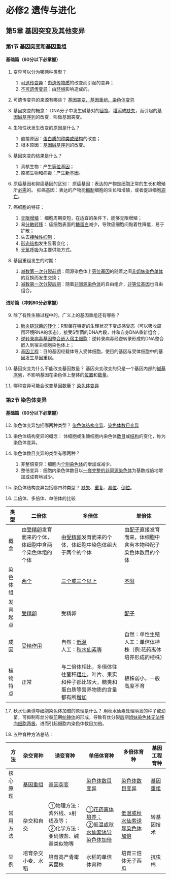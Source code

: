# 必修2 遗传与进化

## 第5章  基因突变及其他变异

### 第1节  基因突变和基因重组

#### 基础篇（60分以下必掌握）

1. 变异可以分为哪两种类型？
   1. <u>可遗传变异</u>：由<u>遗传物质</u>的改变而引起的变异；
   2. <u>不可遗传变异</u>：由<u>环境</u>影响造成的。
   
2. 可遗传变异的来源有哪些？
<u>基因突变、基因重组、染色体变异</u>

3. 基因突变的概念：
DNA分子中发生碱基对的<u>替换</u>、<u>增添</u>或<u>缺失</u>，而引起的<u>基因碱基序列</u>的改变，叫做基因突变。

4. 生物性状发生改变的原因是什么？
   1. 直接原因：<u>蛋白质的种类或结构</u>的改变；
   2. 根本原因：<u>基因碱基序列</u>的改变。

5. 基因突变的结果是什么？
   1. 真核生物：产生<u>等位基因</u>；
   2. 原核生物和病毒：产生<u>新基因</u>。

6. 原癌基因和抑癌基因的区别：
原癌基因：表达的产物是细胞正常的生长和增殖所<u>必需</u>的。
抑癌基因：表达的产物能<u>抑制</u>细胞的生长和增殖，或者促进细胞<u>凋亡</u>。

7. 癌细胞的特征：
   1. <u>无限增殖</u>： 细胞周期变短，在适宜的条件下，能够无限增殖；
   2. 易<u>分散转移</u>： 癌细胞表面的<u>糖蛋白</u>减少，导致癌细胞间黏着性降低，易于扩散；
   3. 失去<u>接触性抑制</u>；
   4. <u>形态结构</u>发生显著变化；
   5. <u>无氧呼吸</u>为主要供能方式。

8. 基因重组发生的时期：
   1. <u>减数第一次分裂前期</u>：同源染色体上<u>等位基因</u>的随着之间<u>非姐妹染色单体</u>的互换而发生交换；
   2. <u>减数第一次分裂后期</u>：随着<u>非同源染色体</u>的自由组合，<u>非等位基因</u>也自由组合。

#### 进阶篇（冲刺80分必掌握）

9. 除了有性生殖过程中的，广义上的基因重组还有哪些？
   1. <u>肺炎链球菌的转化</u>：R型菌在特定的生理状况下变成感受态（可以吸收周围环境RNA的状态），接受S型菌的DNA片段，并和自身DNA重新组合；
   2. <u>逆转录病毒基因整合嵌入宿主细胞</u>：逆转录病毒经逆转录形成的DNA整合嵌入到宿主细胞染色体上；
   3. <u>基因工程</u>：目的基因经载体导入受体细胞，使目的基因与受体细胞中的基因发生基因重组。

10. 基因突变为什么不能改变基因数量？
基因突变改变的只是一个基因内部的<u>碱基序列</u>，不影响基因在染色体上整体的<u>位置</u>和<u>数量</u>。

11. 哪种变异可能会改变基因数量？
<u>染色体变异</u>

### 第2节  染色体变异

#### 基础篇（60分以下必掌握）

12. 染色体变异包括哪两种类型？
<u>染色体结构变异</u>、<u>染色体数目变异</u>

13. 染色体结构变异的概念：
体细胞或生殖细胞内染色体<u>数目</u>或<u>结构</u>的变化，称为染色体变异。

14. 染色体数目变异的类型有哪两种？
    1. 非整倍变异：细胞内<u>个别染色体</u>的增加或减少。
    1. 整倍变异：细胞内染色体数目以<u>一套完整的非同源染色体</u>为基数成倍地增加或成套地减少。

15. 染色体结构变异包括哪四种类型？
<u>缺失</u>、<u>重复</u>、<u>易位</u>、<u>倒位</u>。

16. 二倍体、多倍体、单倍体的比较

|类型|二倍体|多倍体|单倍体|
|----|-----|------|------|
|概念|由<u>受精卵</u>发育而来的个体，体细胞中含两个染色体组的个体|由<u>受精卵</u>发育而来的个体，体细胞中染色体组大于两个的个体|由<u>配子</u>直接发育而来，体细胞中含有本物种配子染色体数目的个体|
|染色体组|<u>两个</u>|<u>三个或三个以上</u>|<u>不限</u>|
|发育起点|<u>受精卵</u>|受精卵|<u>配子</u>|
|成因|<u>受精作用</u>|自然：<u>低温</u><br>人工：<u>秋水仙素等</u>|自然：单性生殖<br>人工：单倍体植株（例:花药离体培养形成的植株）|
|植物特点|正常|与二倍体相比，多倍体往往茎秆<u>粗壮</u>，叶片、果实和种子都比较大，糖类和蛋白质等营养物质的含量都有所<u>增加</u>|植株弱小，一般高度不育|

17. 秋水仙素诱导细胞染色体加倍的原理是什么？
用秋水仙素处理萌发的种子或幼苗，可抑制有丝分裂<u>前</u>期<u>纺锤体</u>的形成，导致有丝分裂<u>后</u>期<u>姐妹染色体无法移向细胞两极</u>，进而引起细胞内染色体数目加倍。

18. 五种育种方法总结：

|方法|杂交育种|诱变育种|单倍体育种|多倍体育种|基因工程育种|
|----|-------|--------|---------|---------|-----------|
|核心原理|<u>基因重组</u>|<u>基因突变</u>|<u>染色体数目变异</u>|<u>染色体数目变异</u>|<u>基因重组</u>|
|常用方法|杂交和自交|①物理方法：紫外线、x射线及等；<br>②化学方法：亚硝酸盐、碱基类似物等|<u>①花药离体培养；</u><br><u>②低温或秋水仙索诱导染色体加倍</u>|<u>低温或秋水仙索诱导染色体加倍</u>|转基因技术|
|举例|培育杂交小麦、水稻|培育高产青霉素菌株|水稻的单倍体育种|培育三倍体无子西瓜|抗虫棉|


